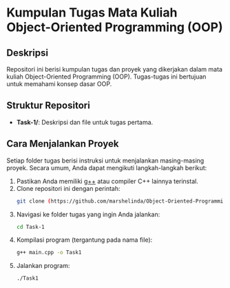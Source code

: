 # Kumpulan Tugas Mata Kuliah Object-Oriented Programming (OOP)

## Deskripsi
Repositori ini berisi kumpulan tugas dan proyek yang dikerjakan dalam mata kuliah Object-Oriented Programming (OOP). Tugas-tugas ini bertujuan untuk memahami konsep dasar OOP.

## Struktur Repositori
- **Task-1/**: Deskripsi dan file untuk tugas pertama.

## Cara Menjalankan Proyek
Setiap folder tugas berisi instruksi untuk menjalankan masing-masing proyek. Secara umum, Anda dapat mengikuti langkah-langkah berikut:
1. Pastikan Anda memiliki [g++](https://gcc.gnu.org/) atau compiler C++ lainnya terinstal.
2. Clone repositori ini dengan perintah:
    ```bash
    git clone (https://github.com/marshelinda/Object-Oriented-Programming.git)
    ```
3. Navigasi ke folder tugas yang ingin Anda jalankan:
    ```bash
    cd Task-1
    ```
4. Kompilasi program (tergantung pada nama file):
    ```bash
    g++ main.cpp -o Task1
    ```
5. Jalankan program:
    ```bash
    ./Task1
    ```

